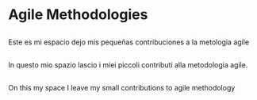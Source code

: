 # Agile Methodologies

##
Este es mi espacio dejo mis pequeñas contribuciones a la metologia agile

##
In questo mio spazio lascio i miei piccoli contributi alla metodologia agile.

##
On this my space I leave my small contributions to agile methodology



